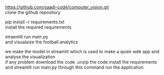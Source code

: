 https://github.com/saadi-code/computer_vision.git
</br>
clone the github repository 

pip install -r requirements.txt 
</br>
install the required requirements

straemlit run main.py
</br>
and visualaize the football analytics
</br>

we make the model in streamlit which is used to make a quiek web app and analyse the visualization
</br>
if any problem download the code .unzip the code install the requirements and streamlit run main.py through this command run the application 
